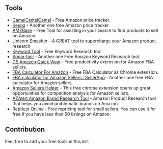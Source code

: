 ## Tools

+ [CamelCamelCamel](https://camelcamelcamel.com/) - Free Amazon price tracker.
+ [Keepa](https://keepa.com/) - Another one free Amazon price tracker.
+ [AMZBase](https://www.amzbase.com/) - Free Tool for assisting in your search to find products to sell on Amazon.
+ [Unicorn Smasher](https://www.unicornsmasher.com/) - A GREAT tool to supercharge your Amazon product research
+ [Keyword Tool](https://keywordtool.io/) - Free Keyword Research tool
+ [Sonar-tool](http://sonar-tool.com/) - Another one Free Amazon Keyword Research tool.
+ [DS Amazon Quick View](https://chrome.google.com/webstore/detail/ds-amazon-quick-view/jkompbllimaoekaogchhkmkdogpkhojg?hl=en) - Free productivity extension for Amazon FBA sellers.
+ [FBA Calculator For Amazon](https://chrome.google.com/webstore/detail/amazon-fba-calculator-fre/dkgjopcolgcafhnicdahjemapkniikeh?hl=en) - Free FBA Calculator as Chrome extension.
+ [FBA calculator for Amazon Sellers : SellerApp](https://chrome.google.com/webstore/detail/fba-calculator-for-amazon/bkdkbhjcfhfkmkbffkdklaiepfbllbgg) - Another one free FBA calculator for Amazon sellers.
+ [Amazon Sellers Helper](https://chrome.google.com/webstore/detail/amz-seller-helper/hgmmefanbbggihalfalkoheeagiehbdj) - This free chrome extension opens up great opportunities for competition analysis for Amazon sellers.
+ [AZAlert Amazon Brand Research Tool](https://chrome.google.com/webstore/detail/azalert-amazon-brand-rese/akcmigdnnmjdnfhgmhfahecefneifdgg) - Amazon Product Research tool that helps you avoid problematic brands on Amazon.
+ [Repricer Online](https://repricer-online.com/) - Free repricing tool for small sellers. You can use it for free if you have less than 50 listings on Amazon.

## Contribution
Feel free to add your free tools in this list.
